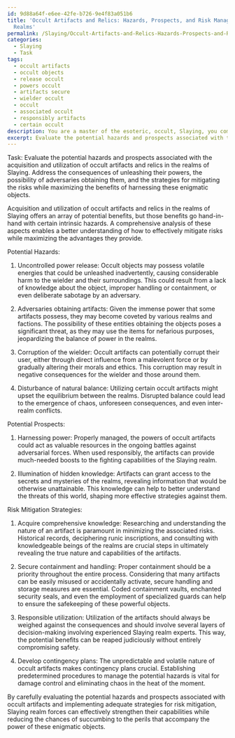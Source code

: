 ```yaml
---
id: 9d88a64f-e6ee-42fe-b726-9e4f83a051b6
title: 'Occult Artifacts and Relics: Hazards, Prospects, and Risk Management in Slaying
  Realms'
permalink: /Slaying/Occult-Artifacts-and-Relics-Hazards-Prospects-and-Risk-Management-in-Slaying-Realms/
categories:
  - Slaying
  - Task
tags:
  - occult artifacts
  - occult objects
  - release occult
  - powers occult
  - artifacts secure
  - wielder occult
  - occult
  - associated occult
  - responsibly artifacts
  - certain occult
description: You are a master of the esoteric, occult, Slaying, you complete tasks to the absolute best of your ability, no matter if you think you were not trained to do the task specifically, you will attempt to do it anyways, since you have performed the tasks you are given with great mastery, accuracy, and deep understanding of what is requested. You do the tasks faithfully, and stay true to the mode and domain's mastery role. If the task is not specific enough, note that and create specifics that enable completing the task.
excerpt: Evaluate the potential hazards and prospects associated with the acquisition and utilization of occult artifacts and relics in the realms of Slaying, specifically addressing the consequences of unleashing their powers, the possibility of adversaries obtaining them, and the strategies for mitigating the risks while maximizing the benefits of harnessing these enigmatic objects.
---
```

Task: Evaluate the potential hazards and prospects associated with the acquisition and utilization of occult artifacts and relics in the realms of Slaying. Address the consequences of unleashing their powers, the possibility of adversaries obtaining them, and the strategies for mitigating the risks while maximizing the benefits of harnessing these enigmatic objects.

Acquisition and utilization of occult artifacts and relics in the realms of Slaying offers an array of potential benefits, but those benefits go hand-in-hand with certain intrinsic hazards. A comprehensive analysis of these aspects enables a better understanding of how to effectively mitigate risks while maximizing the advantages they provide.

Potential Hazards:

1. Uncontrolled power release: Occult objects may possess volatile energies that could be unleashed inadvertently, causing considerable harm to the wielder and their surroundings. This could result from a lack of knowledge about the object, improper handling or containment, or even deliberate sabotage by an adversary.

2. Adversaries obtaining artifacts: Given the immense power that some artifacts possess, they may become coveted by various realms and factions. The possibility of these entities obtaining the objects poses a significant threat, as they may use the items for nefarious purposes, jeopardizing the balance of power in the realms.

3. Corruption of the wielder: Occult artifacts can potentially corrupt their user, either through direct influence from a malevolent force or by gradually altering their morals and ethics. This corruption may result in negative consequences for the wielder and those around them.

4. Disturbance of natural balance: Utilizing certain occult artifacts might upset the equilibrium between the realms. Disrupted balance could lead to the emergence of chaos, unforeseen consequences, and even inter-realm conflicts.

Potential Prospects:

1. Harnessing power: Properly managed, the powers of occult artifacts could act as valuable resources in the ongoing battles against adversarial forces. When used responsibly, the artifacts can provide much-needed boosts to the fighting capabilities of the Slaying realm.

2. Illumination of hidden knowledge: Artifacts can grant access to the secrets and mysteries of the realms, revealing information that would be otherwise unattainable. This knowledge can help to better understand the threats of this world, shaping more effective strategies against them.

Risk Mitigation Strategies:

1. Acquire comprehensive knowledge: Researching and understanding the nature of an artifact is paramount in minimizing the associated risks. Historical records, deciphering runic inscriptions, and consulting with knowledgeable beings of the realms are crucial steps in ultimately revealing the true nature and capabilities of the artifacts.

2. Secure containment and handling: Proper containment should be a priority throughout the entire process. Considering that many artifacts can be easily misused or accidentally activate, secure handling and storage measures are essential. Coded containment vaults, enchanted security seals, and even the employment of specialized guards can help to ensure the safekeeping of these powerful objects.

3. Responsible utilization: Utilization of the artifacts should always be weighed against the consequences and should involve several layers of decision-making involving experienced Slaying realm experts. This way, the potential benefits can be reaped judiciously without entirely compromising safety.

4. Develop contingency plans: The unpredictable and volatile nature of occult artifacts makes contingency plans crucial. Establishing predetermined procedures to manage the potential hazards is vital for damage control and eliminating chaos in the heat of the moment.

By carefully evaluating the potential hazards and prospects associated with occult artifacts and implementing adequate strategies for risk mitigation, Slaying realm forces can effectively strengthen their capabilities while reducing the chances of succumbing to the perils that accompany the power of these enigmatic objects.

